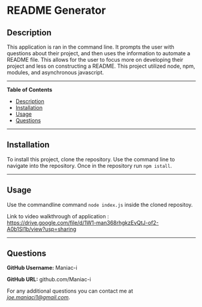 # README Generator



## Description
This application is ran in the command line. It prompts the user with questions about their project, and then uses the information to automate a README file. This allows for the user to focus more on developing their project and less on constructing a README. This project utilized node, npm, modules, and asynchronous javascript.

---
**Table of Contents**
 - [Description](#Description)
 - [Installation](#Installation)
 - [Usage](#Usage)
 - [Questions](#Questions)

---
## Installation
To install this project, clone the repository. Use the command line to navigate into the repository. Once in the repository run `npm istall`.

---
## Usage
Use the commandline command `node index.js` inside the cloned repositoy.

Link to video walkthrough of application : https://drive.google.com/file/d/1W1-man368rhgkzEvQtJ-of2-A0b1SI1b/view?usp=sharing

---
## Questions 

**GitHub Username:** Maniac-i

**GitHub URL:** github.com/Maniac-i

For any additional questions you can contact me at *joe.maniaci1@gmail.com*.

